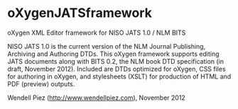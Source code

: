 oXygenJATSframework
===================

oXygen XML Editor framework for NISO JATS 1.0 / NLM BITS

NISO JATS 1.0 is the current version of the NLM Journal Publishing,
Archiving and Authoring DTDs. This oXygen framework supports editing
JATS documents along with BITS 0.2, the NLM book DTD specification
(in draft, November 2012). Included are DTDs optimized for oXygen,
CSS files for authoring in oXygen, and stylesheets (XSLT) for 
production of HTML and PDF (preview) outputs.

Wendell Piez (http://www.wendellpiez.com), November 2012
